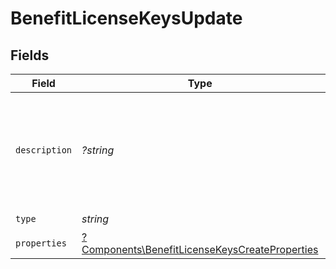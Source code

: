 # BenefitLicenseKeysUpdate


## Fields

| Field                                                                                                           | Type                                                                                                            | Required                                                                                                        | Description                                                                                                     |
| --------------------------------------------------------------------------------------------------------------- | --------------------------------------------------------------------------------------------------------------- | --------------------------------------------------------------------------------------------------------------- | --------------------------------------------------------------------------------------------------------------- |
| `description`                                                                                                   | *?string*                                                                                                       | :heavy_minus_sign:                                                                                              | The description of the benefit. Will be displayed on products having this benefit.                              |
| `type`                                                                                                          | *string*                                                                                                        | :heavy_check_mark:                                                                                              | N/A                                                                                                             |
| `properties`                                                                                                    | [?Components\BenefitLicenseKeysCreateProperties](../../Models/Components/BenefitLicenseKeysCreateProperties.md) | :heavy_minus_sign:                                                                                              | N/A                                                                                                             |